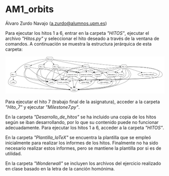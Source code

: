 # AM1_orbits
Álvaro Zurdo Navajo (a.zurdo@alumnos.upm.es)

Para ejecutar los hitos 1 a 6, entrar en la carpeta _"HITOS"_, ejecutar el archivo _"Hitos.py"_ y seleccionar el hito deseado a través de la ventana de comandos. A continuación se muestra la estructura jerárquica de esta carpeta:

<p align="center">
  <img src=".\Estructura_HITOS.png" alt="Descripción de la imagen">
</p>

Para ejecutar el hito 7 (trabajo final de la asignatura), acceder a la carpeta _"Hito_7"_ y ejecutar _"Milestone7.py"_.

En la carpeta _"Desarrollo_de_hitos"_ se ha incluido una copia de los hitos según se iban desarrollando, por lo que su contenido puede no funcionar adecuadamente. Para ejecutar los hitos 1 a 6, acceder a la carpeta _"HITOS"_.

En la carpeta _"Plantilla_laTeX"_ se encuentra la plantilla que se empleó inicialmente para realizar los informes de los hitos. Finalmente no ha sido necesario realizar estos informes, pero se mantiene la plantilla por si es de utilidad. 

En la carpeta _"Wonderwall"_ se incluyen los archivos del ejercicio realizado en clase basado en la letra de la canción homónima. 
